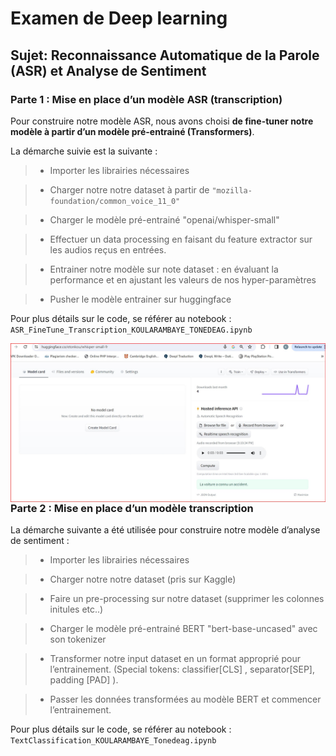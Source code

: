 
# **Examen de Deep learning**

## **Sujet: Reconnaissance Automatique de la Parole (ASR) et Analyse de Sentiment**

### **Parte 1 : Mise en place d’un modèle ASR (transcription)**

Pour construire notre modèle ASR, nous avons choisi **de fine-tuner notre modèle à partir d’un modèle pré-entrainé (Transformers)**.

La démarche suivie est la suivante :

>- Importer les librairies nécessaires

>- Charger notre notre dataset  à partir de `"mozilla-foundation/common_voice_11_0"`

>- Charger le modèle pré-entrainé "openai/whisper-small"

> - Effectuer un data processing en faisant du feature extractor sur les audios reçus en entrées.

> - Entrainer notre modèle sur note dataset : en évaluant la performance et en ajustant les valeurs de nos hyper-paramètres

> - Pusher le modèle entrainer sur huggingface

Pour plus détails sur le code, se référer au notebook :
`ASR_FineTune_Transcription_KOULARAMBAYE_TONEDEAG.ipynb`

<img src="Screenshot_ASR.jpg"  
alt="Screenshot_ASR"  
style="float: left; margin-right: 10px;" />

#

### **Parte 2 : Mise en place d’un modèle transcription**

La démarche suivante a été utilisée pour construire notre modèle d’analyse de sentiment :

> - Importer les librairies nécessaires

> - Charger notre notre dataset (pris sur Kaggle)

> - Faire un pre-processing sur notre dataset (supprimer les colonnes initules etc..)

> - Charger le modèle pré-entrainé BERT "bert-base-uncased" avec son tokenizer

> - Transformer notre input dataset en un format approprié pour l’entrainement. (Special tokens: classifier[CLS] , separator[SEP], padding [PAD] ).

> - Passer les données transformées au modèle BERT et commencer l’entrainement.

Pour plus détails sur le code, se référer au notebook : `TextClassification_KOULARAMBAYE_Tonedeag.ipynb`
